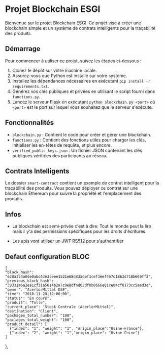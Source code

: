 # Projet Blockchain ESGI

Bienvenue sur le projet Blockchain ESGI. Ce projet vise à créer une blockchain simple et un système de contrats intelligents pour la traçabilité des produits.

## Démarrage

Pour commencer à utiliser ce projet, suivez les étapes ci-dessous :

1. Clonez le dépôt sur votre machine locale.
2. Assurez-vous que Python est installé sur votre système.
3. Installez les dépendances nécessaires en exécutant `pip install -r requirements.txt`.
4. Générez vos clés publiques et privées en utilisant le script fourni dans `functions.py`.
5. Lancez le serveur Flask en exécutant `python blockchain.py <port>` où `<port>` est le port sur lequel vous souhaitez que le serveur s'exécute.

## Fonctionnalités

- `blockchain.py` : Contient le code pour créer et gérer une blockchain.
- `functions.py` : Contient des fonctions utiles pour charger les clés, initialiser les en-têtes de requête, et plus encore.
- `verified_public_keys.json` : Un fichier JSON contenant les clés publiques vérifiées des participants au réseau.

## Contrats Intelligents

Le dossier `smart-contract` contient un exemple de contrat intelligent pour la traçabilité des produits. Vous pouvez déployer ce contrat sur une blockchain Ethereum pour suivre la propriété et l'emplacement des produits.

## Infos

- La blockchain est semi-privée c'est à dire: Tout le monde peut la lire mais il y'a des permissions spécifiques pour les droits d'écritures

- Les apis vont utiliser un JWT RS512 pour s'authentifier

## Defaut configuration BLOC

    {
    "block_hash": "e38a354a0de0abc43e3ceee1521e68d83adef1cef3eef467c1863d718b669ff2",
    "previous_block_hash": "39331a6a2ea1cf31a5014b2a7c9e8dfad82df0b0666e81ce04cf8173cc5aed3e",
    "owner": "AcerlorMittal DSF",
    "time": "2018-11-20|12:00:00",
    "status": "En cours",
    "produit": "Tolle",
    "current_place": "Stock Centrale (AcerlorMittal)",
    "destination": "Client",
    "packages_total_number": "100",
    "paclages_total_weight": "100",
    "product_detail": [
      {"index": "1", "weight": "1", "origin_place":"Usine-France"},
      {"index": "2", "weight": "1","origin_place": "Usine-Chine"}
    ]
  },
  


